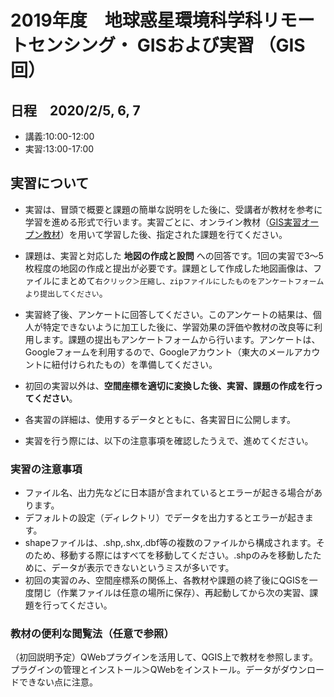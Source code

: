 # 2019年度　地球惑星環境科学科リモートセンシング・ GISおよび実習 （GIS回）

## 日程　2020/2/5, 6, 7

- 講義:10:00-12:00
- 実習:13:00-17:00

## 実習について

- 実習は、冒頭で概要と課題の簡単な説明をした後に、受講者が教材を参考に学習を進める形式で行います。実習ごとに、オンライン教材（[GIS実習オープン教材](https://gis-oer.github.io/gitbook/book/)）を用いて学習した後、指定された課題を行てください。

- 課題は、実習と対応した **地図の作成と設問** への回答です。1回の実習で3～5枚程度の地図の作成と提出が必要です。課題として作成した地図画像は、ファイルにまとめて`右クリック＞圧縮し、zipファイルにしたものをアンケートフォームより提出してください`。

- 実習終了後、アンケートに回答してください。このアンケートの結果は、個人が特定できないように加工した後に、学習効果の評価や教材の改良等に利用します。課題の提出もアンケートフォームから行います。アンケートは、Googleフォームを利用するので、Googleアカウント（東大のメールアカウントに紐付けられたもの）を準備してください。

- 初回の実習以外は、**空間座標を適切に変換した後、実習、課題の作成を行ってください**。

- 各実習の詳細は、使用するデータとともに、各実習日に公開します。

- 実習を行う際には、以下の注意事項を確認したうえで、進めてください。

### 実習の注意事項
- ファイル名、出力先などに日本語が含まれているとエラーが起きる場合があります。
- デフォルトの設定（ディレクトリ）でデータを出力するとエラーが起きます。
- shapeファイルは、.shp,.shx,.dbf等の複数のファイルから構成されます。そのため、移動する際にはすべてを移動してください。.shpのみを移動したために、データが表示できないというミスが多いです。
- 初回の実習のみ、空間座標系の関係上、各教材や課題の終了後にQGISを一度閉じ（作業ファイルは任意の場所に保存）、再起動してから次の実習、課題を行ってください。

### 教材の便利な閲覧法（任意で参照）
（初回説明予定）QWebプラグインを活用して、QGIS上で教材を参照します。プラグインの管理とインストール＞QWebをインストール。データがダウンロードできない点に注意。